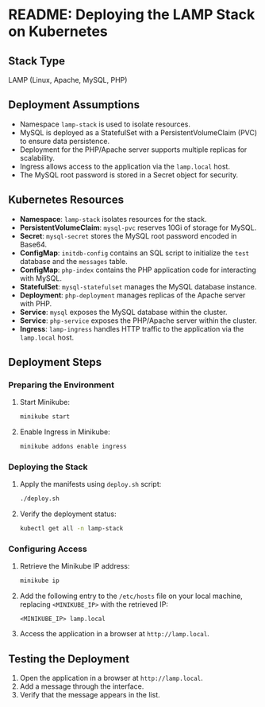 # README: Deploying the LAMP Stack on Kubernetes

## Stack Type
LAMP (Linux, Apache, MySQL, PHP)

## Deployment Assumptions
- Namespace `lamp-stack` is used to isolate resources.
- MySQL is deployed as a StatefulSet with a PersistentVolumeClaim (PVC) to ensure data persistence.
- Deployment for the PHP/Apache server supports multiple replicas for scalability.
- Ingress allows access to the application via the `lamp.local` host.
- The MySQL root password is stored in a Secret object for security.

## Kubernetes Resources
- __Namespace__: `lamp-stack` isolates resources for the stack.
- __PersistentVolumeClaim__: `mysql-pvc` reserves 10Gi of storage for MySQL.
- __Secret__: `mysql-secret` stores the MySQL root password encoded in Base64.
- __ConfigMap__: `initdb-config` contains an SQL script to initialize the `test` database and the `messages` table.
- __ConfigMap__: `php-index` contains the PHP application code for interacting with MySQL.
- __StatefulSet__: `mysql-statefulset` manages the MySQL database instance.
- __Deployment__: `php-deployment` manages replicas of the Apache server with PHP.
- __Service__: `mysql` exposes the MySQL database within the cluster.
- __Service__: `php-service` exposes the PHP/Apache server within the cluster.
- __Ingress__: `lamp-ingress` handles HTTP traffic to the application via the `lamp.local` host.

## Deployment Steps

### Preparing the Environment
1. Start Minikube:
   ```bash
   minikube start
   ```
2. Enable Ingress in Minikube:
   ```bash
   minikube addons enable ingress
   ```

### Deploying the Stack
1. Apply the manifests using `deploy.sh` script:
   ```bash
   ./deploy.sh
   ```
2. Verify the deployment status:
   ```bash
   kubectl get all -n lamp-stack
   ```


### Configuring Access
1. Retrieve the Minikube IP address:
   ```bash
   minikube ip
   ```
2. Add the following entry to the `/etc/hosts` file on your local machine, replacing `<MINIKUBE_IP>` with the retrieved IP:
   ```
   <MINIKUBE_IP> lamp.local
   ```
3. Access the application in a browser at `http://lamp.local`.

## Testing the Deployment
1. Open the application in a browser at `http://lamp.local`.
2. Add a message through the interface.
3. Verify that the message appears in the list.

